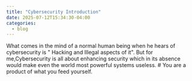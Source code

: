 ```yaml
---
title: "Cybersecurity Introduction"
date: 2025-07-12T15:34:30-04:00
categories:
  - blog
---
```


What comes in the mind of a normal human being when he hears of cybersecurity is " Hacking and Illegal aspects of it".
But for me,Cybersecurity is all about enhancing security which in its absence would make even the world most powerful systems useless. # You are a product of what you feed yourself.
